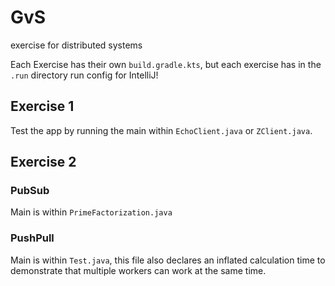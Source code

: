 # GvS
exercise for distributed systems

Each Exercise has their own `build.gradle.kts`, but each exercise has in the `.run` directory run config for IntelliJ!

## Exercise 1 

Test the app by running the main within `EchoClient.java` or `ZClient.java`.

## Exercise 2

### PubSub

Main is within `PrimeFactorization.java`

### PushPull

Main is within `Test.java`, this file also declares an inflated calculation time to demonstrate that multiple workers can
work at the same time.
